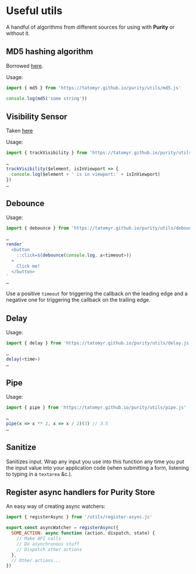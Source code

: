 # Useful utils

A handful of algorithms from different sources for using with **Purity** or without it.

## MD5 hashing algorithm

Borrowed [here](http://www.myersdaily.org/joseph/javascript/md5-text.html).

Usage:

```javascript
import { md5 } from 'https://tatomyr.github.io/purity/utils/md5.js'

console.log(md5('some string'))
```

## Visibility Sensor

Taken [here](https://vanillajstoolkit.com/helpers/isinviewport/)

Usage:

```javascript
import { trackVisibility } from 'https://tatomyr.github.io/purity/utils/visibility-sensor.js'

…
trackVisibility($element, isInViewport => {
  console.log($element + ' is in viewport:' + isInViewport)
})
…
```

<!-- TODO: Maybe update behavior? -->

## Debounce

Usage:

```javascript
import { debounce } from 'https://tatomyr.github.io/purity/utils/debounce.js'

…
render`
  <button
    ::click=${debounce(console.log, ±<timeout>)}
  >
    Click me!
  </button>
`
…
```

Use a positive `timeout` for triggering the callback on the leading edge and a negative one for triggering the callback on the trailing edge.

## Delay

Usage:

```javascript
import { delay } from 'https://tatomyr.github.io/purity/utils/delay.js'

…
delay(<time>)
…
```

## Pipe

Usage:

```javascript
import { pipe } from 'https://tatomyr.github.io/purity/utils/pipe.js'

…
pipe(x => x ** 2, x => x / 2)(3) // 3.5
…
```

## Sanitize

Sanitizes input.
Wrap any input you use into this function
any time you put the input value into your application code
(when submitting a form, listening to typing in a `textarea` &c.).

## Register async handlers for Purity Store

An easy way of creating async watchers:

```js
import { registerAsync } from '/utils/register-async.js'

export const asyncWatcher = registerAsync({
  SOME_ACTION: async function (action, dispatch, state) {
    // Make API calls
    // Do asynchronous stuff
    // Dispatch other actions
  },
  // Other actions...
})
```
